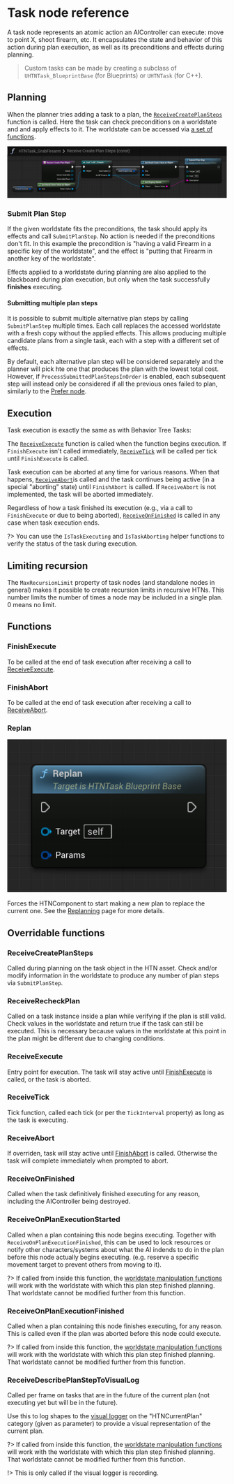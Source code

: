 # Task node reference

A task node represents an atomic action an AIController can execute: move to point X, shoot firearm, etc. 
It encapsulates the state and behavior of this action during plan execution, as well as its preconditions and effects during planning.

> Custom tasks can be made by creating a subclass of `UHTNTask_BlueprintBase` (for Blueprints) or `UHTNTask` (for C++).

## Planning

When the planner tries adding a task to a plan, the [`ReceiveCreatePlanSteps`](#receivecreateplansteps) function is called. Here the task can check preconditions on a worldstate and and apply effects to it. The worldstate can be accessed via [a set of functions](manipulating-worldstates.md). 

![CreatePlanSteps of GrabFirearm](_media/grab_firearm_create_plan_steps.png ':size=1200')

### Submit Plan Step

If the given worldstate fits the preconditions, the task should apply its effects and call `SubmitPlanStep`. No action is needed if the preconditions don't fit. In this example the precondition is "having a valid Firearm in a specific key of the worldstate", and the effect is "putting that Firearm in another key of the worldstate".

Effects applied to a worldstate during planning are also applied to the blackboard during plan execution, but only when the task successfully **finishes** executing.

#### Submitting multiple plan steps

It is possible to submit multiple alternative plan steps by calling `SubmitPlanStep` multiple times. Each call replaces the accessed worldstate with a fresh copy without the applied effects. This allows producing multiple candidate plans from a single task, each with a step with a different set of effects.

By default, each alternative plan step will be considered separately and the planner will pick hte one that produces the plan with the lowest total cost.
However, if `ProcessSubmittedPlanStepsInOrder` is enabled, each subsequent step will instead only be considered if all the previous ones failed to plan, similarly to the [Prefer node](prefer.md). 

## Execution

Task execution is exactly the same as with Behavior Tree Tasks:

The [`ReceiveExecute`](#receiveexecute) function is called when the function begins execution. 
If `FinishExecute` isn't called immediately, [`ReceiveTick`](#receivetick) will be called per tick until `FinishExecute` is called.

Task execution can be aborted at any time for various reasons. When that happens, [`ReceiveAbort`](#receiveabort)is called and the task continues being active (in a special "aborting" state) until `FinishAbort` is called.
If `ReceiveAbort` is not implemented, the task will be aborted immediately.

Regardless of how a task finished its execution (e.g., via a call to `FinishExecute` or due to being aborted), [`ReceiveOnFinished`](#receiveonfinished) is called in any case when task execution ends.

?> You can use the `IsTaskExecuting` and `IsTaskAborting` helper functions to verify the status of the task during execution.

## Limiting recursion

The `MaxRecursionLimit` property of task nodes (and standalone nodes in general) makes it possible to create recursion limits in recursive HTNs. This number limits the number of times a node may be included in a single plan. 0 means no limit.

## Functions

### FinishExecute

To be called at the end of task execution after receiving a call to [ReceiveExecute](task?id=receiveexecute).

### FinishAbort

To be called at the end of task execution after receiving a call to [ReceiveAbort](task?id=receiveabort).

### Replan

![Replan HTN Component](_media/replan_task.png ':size=400')

Forces the HTNComponent to start making a new plan to replace the current one. See the [Replanning](replanning.md) page for more details. 

## Overridable functions

### ReceiveCreatePlanSteps

Called during planning on the task object in the HTN asset. 
Check and/or modify information in the worldstate to produce any number of plan steps via `SubmitPlanStep`.

### ReceiveRecheckPlan

Called on a task instance inside a plan while verifying if the plan is still valid.
Check values in the worldstate and return true if the task can still be executed.
This is necessary because values in the worldstate at this point in the plan might be different due to changing conditions.

### ReceiveExecute

Entry point for execution. The task will stay active until [FinishExecute](task?id=finishexecute) is called, or the task is aborted.

### ReceiveTick

Tick function, called each tick (or per the `TickInterval` property) as long as the task is executing.

### ReceiveAbort

If overriden, task will stay active until [FinishAbort](task?id=finishabort) is called.
Otherwise the task will complete immediately when prompted to abort.

### ReceiveOnFinished

Called when the task definitively finished executing for any reason, including the AIController being destroyed.

### ReceiveOnPlanExecutionStarted

Called when a plan containing this node begins executing.
Together with `ReceiveOnPlanExecutionFinished`, this can be used to lock resources or notify other characters/systems about what the AI indends to do in the plan before this node actually begins executing. (e.g. reserve a specific movement target to prevent others from moving to it).

?> If called from inside this function, the [worldstate manipulation functions](manipulating-worldstates.md) will work with the worldstate with which this plan step finished planning.<br>That worldstate cannot be modified further from this function.

### ReceiveOnPlanExecutionFinished

Called when a plan containing this node finishes executing, for any reason.
This is called even if the plan was aborted before this node could execute.

?> If called from inside this function, the [worldstate manipulation functions](manipulating-worldstates.md) will work with the worldstate with which this plan step finished planning.<br>That worldstate cannot be modified further from this function.

### ReceiveDescribePlanStepToVisualLog

Called per frame on tasks that are in the future of the current plan (not executing yet but will be in the future).

Use this to log shapes to the [visual logger](vislog.md) on the "HTNCurrentPlan" category (given as parameter) to provide a visual representation of the current plan.

?> If called from inside this function, the [worldstate manipulation functions](manipulating-worldstates.md) will work with the worldstate with which this plan step finished planning.<br>That worldstate cannot be modified further from this function.

!> This is only called if the visual logger is recording.
